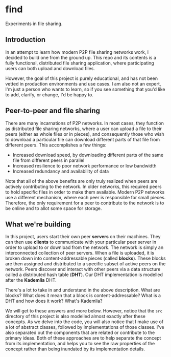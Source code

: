 # find
Experiments in file sharing.

## Introduction
In an attempt to learn how modern P2P file sharing networks work, I decided to build one from the ground up. This repo and its contents is a fully functional, distributed file sharing application, where participating users can both upload and download files.

However, the goal of this project is purely educational, and has not been vetted in production environments and use cases. I am also not an expert, I'm just a person who wants to learn, so if you see something that you'd like to add, clarify, or change, I'd be happy to.

## Peer-to-peer and file sharing
There are many incarnations of P2P networks. In most cases, they function as distributed file sharing networks, where a user can upload a file to their peers (either as whole files or in pieces), and consequently those who wish to download a particular file can download different parts of that file from different peers. This accomplishes a few things:
- Increased download speed, by downloading different parts of the same file from different peers in parallel
- Increased resilience to poor network performance or low bandwidth
- Increased redundancy and availability of data

Note that all of the above benefits are only truly realized when peers are actively contributing to the network. In older networks, this required peers to hold specific files in order to make them available. Modern P2P networks use a different mechanism, where each peer is responsible for small pieces. Therefore, the only requirement for a peer to contribute to the network is to be online and to allot some space for storage.

## What we're building
In this project, users start their own peer **servers** on their machines. They can then use **clients** to communicate with your particular peer server in order to upload to or download from the network. The network is simply an interconnected collection of peer servers. When a file is uploaded, it is broken down into content-addressable pieces (called **blocks**). These blocks are then assigned and distributed to a specific subset of active peers on the network. Peers discover and interact with other peers via a data structure called a distributed hash table (**DHT**). Our DHT implementation is modelled after the **Kademlia** DHT.

There's a lot to take in and understand in the above description. What are blocks? What does it mean that a block is content-addressable? What is a DHT and how does it work? What's Kademlia?

We will get to these answers and more below. However, notice that the `src` directory of this project is also modelled almost exactly after these concepts. As we delve into the code, you will also notice that I make use of a lot of abstract classes, followed by implementations of those classes. I've also separated out the components that are related or contribute to the primary ideas. Both of these approaches are to help separate the concept from its implementation, and helps you to see the raw properties of the concept rather than being inundated by its implementation details.
    


